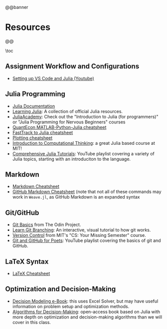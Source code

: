@@banner
# Resources
@@

\toc

## Assignment Workflow and Configurations

* [Setting up VS Code and Julia (Youtube)](https://www.youtube.com/watch?v=KesuPOlBB_o)

## Julia Programming

* [Julia Documentation](https://docs.julialang.org/en/v1/)
* [Learning Julia](https://julialang.org/learning/): A collection of official Julia resources.
* [JuliaAcademy](https://juliaacademy.com/courses): Check out the "Introduction to Julia (for programmers)" or "Julia Programming for Nervous Beginners" courses
* [QuantEcon MATLAB-Python-Julia cheatsheet](https://cheatsheets.quantecon.org/)
* [FastTrack to Julia cheatsheet](https://juliadocs.github.io/Julia-Cheat-Sheet/)
* [Plotting cheatsheet](https://github.com/sswatson/cheatsheets/blob/master/plotsjl-cheatsheet.pdf)
* [Introduction to Computational Thinking](https://computationalthinking.mit.edu/Spring21/): a great Julia based course at MIT!
* [Comprehensive Julia Tutorials](https://www.youtube.com/playlist?list=PLCXbkShHt01seTlnlVg6O7f6jKGTguFi7): YouTube playlist covering a variety of Julia topics, starting with an introduciton to the language.

## Markdown

* [Markdown Cheatsheet](https://www.markdownguide.org/cheat-sheet/)
* [GitHub Markdown Cheatsheet](https://github.com/adam-p/markdown-here/wiki/Markdown-Cheatsheet) (note that not all of these commands may work in `Weave.jl`, as GitHub Markdown is an expanded syntax

## Git/GitHub

* [Git Basics](https://www.theodinproject.com/lessons/foundations-git-basics) from The Odin Project.
* [Learn Git Branching](https://learngitbranching.js.org/): An interactive, visual tutorial to how git works.
* [Version Control](https://missing.csail.mit.edu/2020/version-control/) from MIT's "CS: Your Missing Semester" course.
* [Git and GitHub for Poets](https://www.youtube.com/playlist?list=PLRqwX-V7Uu6ZF9C0YMKuns9sLDzK6zoiV): YouTube playlist covering the basics of git and GitHub.

## LaTeX Syntax

* [LaTeX Cheatsheet](https://ctan.math.washington.edu/tex-archive/info/undergradmath/undergradmath.pdf)

## Optimization and Decision-Making

* [Decision Modeling e-Book](https://linney.mun.ca/pages/view.php?ref=36808): this uses Excel Solver, but may have useful information on problem setup and optimization methods.
* [Algorithms for Decision-Making](https://algorithmsbook.com/): open-access book based on Julia with more depth on optimization and decision-making algorithms than we will cover in this class.